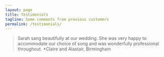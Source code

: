 ```yaml
---
layout: page
title: Testimonials
tagline: Some comments from previous customers
permalink: /testimonials/
---
```

> Sarah sang beautifully at our wedding. She was very happy to accommodate our choice of song and was wonderfully professional throughout.
*Claire and Alastair, Birmingham